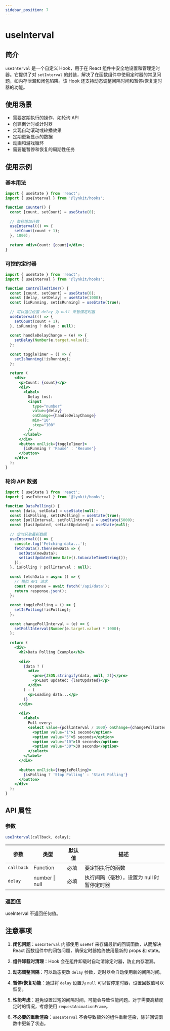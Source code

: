 ```yaml
---
sidebar_position: 7
---
```


# useInterval

## 简介

`useInterval` 是一个自定义 Hook，用于在 React 组件中安全地设置和管理定时器。它提供了对 `setInterval` 的封装，解决了在函数组件中使用定时器的常见问题，如内存泄漏和闭包陷阱。该 Hook 还支持动态调整间隔时间和暂停/恢复定时器的功能。

## 使用场景

- 需要定期执行的操作，如轮询 API
- 创建倒计时或计时器
- 实现自动滚动或轮播效果
- 定期更新显示的数据
- 动画和游戏循环
- 需要能暂停和恢复的周期性任务

## 使用示例

### 基本用法

```jsx
import { useState } from 'react';
import { useInterval } from '@lynkit/hooks';

function Counter() {
  const [count, setCount] = useState(0);
  
  // 每秒增加计数
  useInterval(() => {
    setCount(count + 1);
  }, 1000);
  
  return <div>Count: {count}</div>;
}
```

### 可控的定时器

```jsx
import { useState } from 'react';
import { useInterval } from '@lynkit/hooks';

function ControlledTimer() {
  const [count, setCount] = useState(0);
  const [delay, setDelay] = useState(1000);
  const [isRunning, setIsRunning] = useState(true);
  
  // 可以通过设置 delay 为 null 来暂停定时器
  useInterval(() => {
    setCount(count + 1);
  }, isRunning ? delay : null);
  
  const handleDelayChange = (e) => {
    setDelay(Number(e.target.value));
  };
  
  const toggleTimer = () => {
    setIsRunning(!isRunning);
  };
  
  return (
    <div>
      <p>Count: {count}</p>
      <div>
        <label>
          Delay (ms):
          <input 
            type="number" 
            value={delay} 
            onChange={handleDelayChange} 
            min="10"
            step="100"
          />
        </label>
      </div>
      <button onClick={toggleTimer}>
        {isRunning ? 'Pause' : 'Resume'}
      </button>
    </div>
  );
}
```

### 轮询 API 数据

```jsx
import { useState } from 'react';
import { useInterval } from '@lynkit/hooks';

function DataPolling() {
  const [data, setData] = useState(null);
  const [isPolling, setIsPolling] = useState(true);
  const [pollInterval, setPollInterval] = useState(5000);
  const [lastUpdated, setLastUpdated] = useState(null);
  
  // 定时获取最新数据
  useInterval(() => {
    console.log('Fetching data...');
    fetchData().then(newData => {
      setData(newData);
      setLastUpdated(new Date().toLocaleTimeString());
    });
  }, isPolling ? pollInterval : null);
  
  const fetchData = async () => {
    // 模拟 API 请求
    const response = await fetch('/api/data');
    return response.json();
  };
  
  const togglePolling = () => {
    setIsPolling(!isPolling);
  };
  
  const changePollInterval = (e) => {
    setPollInterval(Number(e.target.value) * 1000);
  };
  
  return (
    <div>
      <h2>Data Polling Example</h2>
      
      <div>
        {data ? (
          <div>
            <pre>{JSON.stringify(data, null, 2)}</pre>
            <p>Last updated: {lastUpdated}</p>
          </div>
        ) : (
          <p>Loading data...</p>
        )}
      </div>
      
      <div>
        <label>
          Poll every:
          <select value={pollInterval / 1000} onChange={changePollInterval}>
            <option value="1">1 second</option>
            <option value="5">5 seconds</option>
            <option value="10">10 seconds</option>
            <option value="30">30 seconds</option>
          </select>
        </label>
      </div>
      
      <button onClick={togglePolling}>
        {isPolling ? 'Stop Polling' : 'Start Polling'}
      </button>
    </div>
  );
}
```

## API 属性

### 参数

```jsx
useInterval(callback, delay);
```

| 参数 | 类型 | 默认值 | 描述 |
| --- | --- | --- | --- |
| `callback` | Function | 必填 | 要定期执行的函数 |
| `delay` | number \| null | 必填 | 执行间隔（毫秒），设置为 null 时暂停定时器 |

### 返回值

useInterval 不返回任何值。

## 注意事项

1. **闭包问题**：`useInterval` 内部使用 `useRef` 来存储最新的回调函数，从而解决 React 函数组件中的闭包问题，确保定时器始终使用最新的 props 和 state。

2. **组件卸载时清理**：Hook 会在组件卸载时自动清除定时器，防止内存泄漏。

3. **动态调整间隔**：可以动态更改 `delay` 参数，定时器会自动使用新的间隔时间。

4. **暂停/恢复功能**：通过将 `delay` 设置为 `null` 可以暂停定时器，设置回数值可以恢复。

5. **性能考虑**：避免设置过短的间隔时间，可能会导致性能问题。对于需要高精度定时的情况，考虑使用 `requestAnimationFrame`。

6. **不必要的重新渲染**：`useInterval` 不会导致额外的组件重新渲染，除非回调函数中更新了状态。 